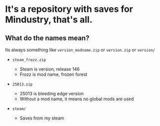 # It's a repository with saves for Mindustry, that's all.

## What do the names mean?

Its always something like `version_modname.zip` or `version.zip` or `version/`

- `steam_frozz.zip`
  - Steam is version, release 146
  - Frozz is mod name, frozen forest

- `25013.zip`
  - 25013 is bleeding edge version
  - Without a mod name, it means no global mods are used

- `steam/`
  - Saves from my steam
